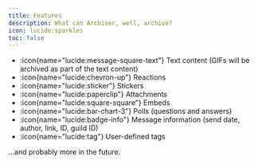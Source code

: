 ```yaml
---
title: Features
description: What can Archiver, well, archive?
icon: lucide:sparkles
toc: false
---
```


- :icon{name="lucide:message-square-text"} Text content (GIFs will be archived as part of the text content)
- :icon{name="lucide:chevron-up"} Reactions
- :icon{name="lucide:sticker"} Stickers
- :icon{name="lucide:paperclip"} Attachments
- :icon{name="lucide:square-square"} Embeds
- :icon{name="lucide:bar-chart-3"} Polls (questions and answers)
- :icon{name="lucide:badge-info"} Message information (send date, author, link, ID, guild ID)
- :icon{name="lucide:tag"} User-defined tags

...and probably more in the future.